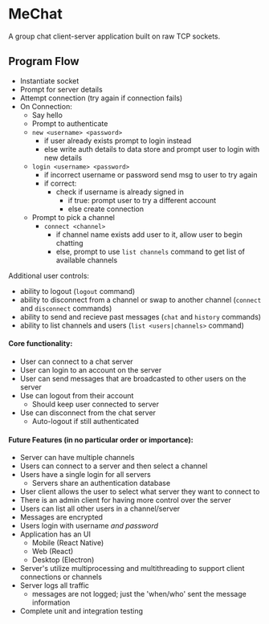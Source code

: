 # MeChat

A group chat client-server application built on raw TCP sockets.

## Program Flow
- Instantiate socket
- Prompt for server details
- Attempt connection (try again if connection fails)
- On Connection:
  - Say hello
  - Prompt to authenticate
  - `new <username> <password>`
    - if user already exists prompt to login instead
    - else write auth details to data store and prompt user to login with new details
  - `login <username> <password>`
    - if incorrect username or password send msg to user to try again
    - if correct:
      - check if username is already signed in
        - if true: prompt user to try a different account
        - else create connection
  - Prompt to pick a channel
    - `connect <channel>`
      - if channel name exists add user to it, allow user to begin chatting
      - else, prompt to use `list channels` command to get list of available channels

Additional user controls:
- ability to logout (`logout` command)
- ability to disconnect from a channel or swap to another channel (`connect` and `disconnect` commands)
- ability to send and recieve past messages (`chat` and `history` commands)
- ability to list channels and users (`list <users|channels>` command)

#### Core functionality:
- User can connect to a chat server
- User can login to an account on the server
- User can send messages that are broadcasted to other users on the server
- Use can logout from their account
  - Should keep user connected to server
- Use can disconnect from the chat server 
  - Auto-logout if still authenticated

#### Future Features (in no particular order or importance):
- Server can have multiple channels
- Users can connect to a server and then select a channel
- Users have a single login for all servers
  - Servers share an authentication database
- User client allows the user to select what server they want to connect to
- There is an admin client for having more control over the server
- Users can list all other users in a channel/server
- Messages are encrypted
- Users login with username _and password_
- Application has an UI
  - Mobile (React Native)
  - Web (React)
  - Desktop (Electron)
- Server's utilize multiprocessing and multithreading to support client connections or channels
- Server logs all traffic
  - messages are not logged; just the 'when/who' sent the message information
- Complete unit and integration testing
